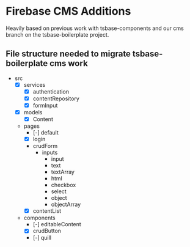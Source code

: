 # Firebase CMS Additions

Heavily based on previous work with tsbase-components and our cms branch on the tsbase-boilerplate project.

## File structure needed to migrate tsbase-boilerplate cms work

- src
  - [x] services
    - [x] authentication
    - [x] contentRepository
    - [x] formInput
  - [x] models
    - [x] Content
  - pages
    - [-] default
    - [x] login
    - crudForm
      - inputs
        - input
        - text
        - textArray
        - html
        - checkbox
        - select
        - object
        - objectArray
    - [x] contentList
  - components
    - [-] editableContent
    - [x] crudButton
    - [-] quill
